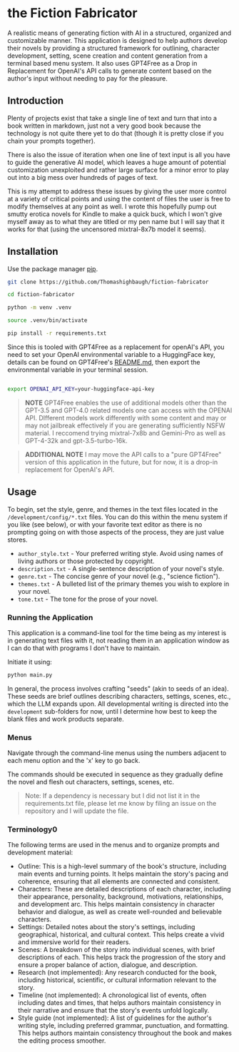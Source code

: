 # the Fiction Fabricator

A realistic means of generating fiction with AI in a structured, organized and customizable manner.  This application is designed to help authors develop their novels by providing a structured framework for outlining, character development, setting, scene creation and content generation from a terminal based menu system. It also uses GPT4Free as a Drop in Replacement for OpenAI's API calls to generate content based on the author's input without needing to pay for the pleasure.

## Introduction

Plenty of projects exist that take a single line of text and turn that into a book written in markdown, just not a very good book because the technology is not quite there yet to do that (though it is pretty close if you chain your prompts together).

There is also the issue of iteration when one line of text input is all you have to guide the generative AI model, which leaves a huge amount of potential customization unexploited and rather large surface for a minor error to play out into a big mess over hundreds of pages of text.

This is my attempt to address these issues by giving the user more control at a variety of critical points and using the content of files the user is free to modify themselves at any point as well. I wrote this hopefully pump out smutty erotica novels for Kindle to make a quick buck, which I won't give myself away as to what they are titled or my pen name but I will say that it works for that (using the uncensored mixtral-8x7b model it seems).

## Installation

Use the package manager [pip](https://pip.pypa.io/en/stable/).

```bash
git clone https://github.com/Thomashighbaugh/fiction-fabricator

cd fiction-fabricator

python -m venv .venv

source .venv/bin/activate

pip install -r requirements.txt
```

Since this is tooled with GPT4Free as a replacement for openAI's API, you need to set your OpenAI environmental variable to a HuggingFace key, details can be found on GPT4Free's [README.md](https://github.com/xtekky/gpt4free), then export the environmental variable in your terminal session.

```bash

export OPENAI_API_KEY=your-huggingface-api-key

```

> **NOTE**
> GPT4Free enables the use of additional models other than the GPT-3.5 and GPT-4.0 related models one can access with the OPENAI  API. DIfferent models work differently with some content and may or may not jailbreak effectively if you are generating sufficiently NSFW material. I reccomend trying mixtral-7x8b and Gemini-Pro as well as GPT-4-32k and gpt-3.5-turbo-16k.

> **ADDITIONAL NOTE**
> I may move the API calls to a "pure GPT4Free" version of this application in the future, but for now, it is a drop-in replacement for OpenAI's API.

## Usage

To begin, set the style, genre, and themes in the text files located in the `/development/config/*.txt` files. You can do this within the menu  system if you like (see below), or with your favorite text editor as there is no prompting going on with those aspects of the process, they are just value stores.

* `author_style.txt` - Your preferred writing style. Avoid using names of living authors or those protected by copyright.
* `description.txt` - A single-sentence description of your novel's style.
* `genre.txt` - The concise genre of your novel (e.g., "science fiction").
* `themes.txt` - A bulleted list of the primary themes you wish to explore in your novel.
* `tone.txt` -  The tone for the prose of your novel.

### Running the Application

This application is a command-line tool for the time being as my interest is in generating text files with it, not reading them in an application window as I can do that with programs I don't have to maintain.

Initiate it using:

```bash
python main.py
```

In general, the process involves crafting "seeds" (akin to seeds of an idea). These seeds are brief outlines describing characters, settings, scenes, etc., which the LLM expands upon. All developmental writing is directed into the `development` sub-folders for now, until I determine how best to keep the blank files and work products separate.

### Menus

Navigate through the command-line menus using the numbers adjacent to each menu option and the 'x' key to go back.

The commands should be executed in sequence as they gradually define the novel and flesh out characters, settings, scenes, etc.

> Note:
> If a dependency is necessary but I did not list it in the requirements.txt file, please let me know by filing an issue on the repository and I will update the file.

### Terminology0

The following terms are used in the menus and to organize prompts and development material:

- Outline: This is a high-level summary of the book's structure, including main events and turning points. It helps maintain the story's pacing and coherence, ensuring that all elements are connected and consistent.
- Characters: These are detailed descriptions of each character, including their appearance, personality, background, motivations, relationships, and development arc. This helps maintain consistency in character behavior and dialogue, as well as create well-rounded and believable characters.
- Settings: Detailed notes about the story's settings, including geographical, historical, and cultural context. This helps create a vivid and immersive world for their readers.
- Scenes: A breakdown of the story into individual scenes, with brief descriptions of each. This helps track the progression of the story and ensure a proper balance of action, dialogue, and description.
- Research (not implemented): Any research conducted for the book, including historical, scientific, or cultural information relevant to the story.
- Timeline (not implemented): A chronological list of events, often including dates and times, that helps authors maintain consistency in their narrative and ensure that the story's events unfold logically.
- Style guide (not implemented): A list of guidelines for the author's writing style, including preferred grammar, punctuation, and formatting. This helps authors maintain consistency throughout the book and makes the editing process smoother.
